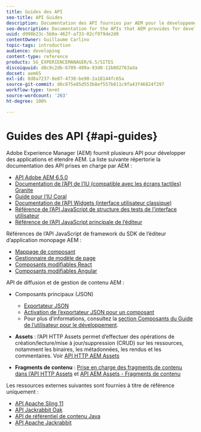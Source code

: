 ```yaml
---
title: Guides des API
seo-title: API Guides
description: Documentation des API fournies par AEM pour le développement d’applications
seo-description: Documentation for the APIs that AEM provides for developing applications
uuid: d998b23c-5b0a-462f-a733-02cf979de2d0
contentOwner: Guillaume Carlino
topic-tags: introduction
audience: developing
content-type: reference
products: SG_EXPERIENCEMANAGER/6.5/SITES
discoiquuid: d8c9c2db-6709-409a-93d0-11b802763ada
docset: aem65
exl-id: 8d8a7237-8e87-4730-be90-2a18144fc65a
source-git-commit: d6c875e85d553b8ef557b811c9fa43f46824f297
workflow-type: tm+mt
source-wordcount: '263'
ht-degree: 100%

---
```


# Guides des API {#api-guides}

Adobe Experience Manager (AEM) fournit plusieurs API pour développer des applications et étendre AEM. La liste suivante répertorie la documentation des API prises en charge par AEM :

* [API Adobe AEM 6.5.0](https://www.adobe.io/experience-manager/reference-materials/6-5/javadoc/index.html)
* [Documentation de l’API de l’IU (compatible avec les écrans tactiles) Granite](https://www.adobe.io/experience-manager/reference-materials/6-5/granite-ui/api/index.html)
* [Guide pour l’IU Coral](https://www.adobe.io/experience-manager/reference-materials/6-5/coral-ui/coralui3/index.html)
* [Documentation de l’API Widgets (interface utilisateur classique)](https://www.adobe.io/experience-manager/reference-materials/6-5/widgets-api/index.html)
* [Référence de l’API JavaScript de structure des tests de l’interface utilisateur](https://www.adobe.io/experience-manager/reference-materials/6-5/test-api/index.html)
* [Référence de l’API JavaScript principale de l’éditeur](https://www.adobe.io/experience-manager/reference-materials/6-5/jsdoc/ui-touch/editor-core/index.html)

Références de l’API JavaScript de framework du SDK de l’éditeur d’application monopage AEM :

* [Mappage de composant](https://www.npmjs.com/package/@adobe/aem-spa-component-mapping)
* [Gestionnaire de modèle de page](https://www.npmjs.com/package/@adobe/aem-spa-page-model-manager)
* [Composants modifiables React](https://www.npmjs.com/package/@adobe/aem-react-editable-components)
* [Composants modifiables Angular](https://www.npmjs.com/package/@adobe/aem-angular-editable-components)

API de diffusion et de gestion de contenu AEM :

* Composants principaux (JSON)

   * [Exportateur JSON](/help/sites-developing/json-exporter.md)
   * [Activation de l’exportateur JSON pour un composant](/help/sites-developing/json-exporter-components.md)
   * Pour plus d’informations, consultez la [section Composants du Guide de l’utilisateur pour le développement](/help/sites-developing/home.md).

* **Assets** : l’API HTTP Assets permet d’effectuer des opérations de création/lecture/mise à jour/suppression (CRUD) sur les ressources, notamment les binaires, les métadonnées, les rendus et les commentaires. Voir [API HTTP AEM Assets](/help/assets/mac-api-assets.md)

* **Fragments de contenu** : [Prise en charge des fragments de contenu dans l’API HTTP Assets](/help/assets/assets-api-content-fragments.md) et [API AEM Assets - Fragments de contenu](https://www.adobe.io/experience-manager/reference-materials/6-5/assets-api-content-fragments/index.html)

Les ressources externes suivantes sont fournies à titre de référence uniquement :

* [API Apache Sling 11](https://sling.apache.org/apidocs/sling11/)
* [API Jackrabbit Oak](https://jackrabbit.apache.org/oak/docs/oak_api/overview.html)
* [API de référentiel de contenu Java](https://www.adobe.io/experience-manager/reference-materials/spec/javax.jcr/javadocs/jcr-2.0/index.html)
* [API Apache Jackrabbit](https://jackrabbit.apache.org/api)
